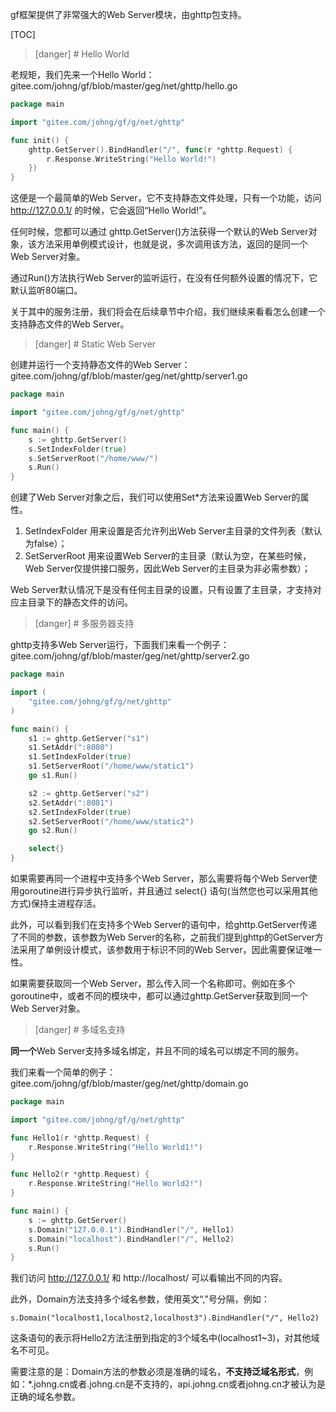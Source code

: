 gf框架提供了非常强大的Web Server模块，由ghttp包支持。

[TOC]

>[danger] # Hello World

老规矩，我们先来一个Hello World：
gitee.com/johng/gf/blob/master/geg/net/ghttp/hello.go
```go
package main

import "gitee.com/johng/gf/g/net/ghttp"

func init() {
    ghttp.GetServer().BindHandler("/", func(r *ghttp.Request) {
        r.Response.WriteString("Hello World!")
    })
}
```
这便是一个最简单的Web Server，它不支持静态文件处理，只有一个功能，访问 http://127.0.0.1/ 的时候，它会返回“Hello World!”。

任何时候，您都可以通过 ghttp.GetServer()方法获得一个默认的Web Server对象，该方法采用单例模式设计，也就是说，多次调用该方法，返回的是同一个Web Server对象。

通过Run()方法执行Web Server的监听运行，在没有任何额外设置的情况下，它默认监听80端口。

关于其中的服务注册，我们将会在后续章节中介绍，我们继续来看看怎么创建一个支持静态文件的Web Server。


>[danger] # Static Web Server

创建并运行一个支持静态文件的Web Server：
gitee.com/johng/gf/blob/master/geg/net/ghttp/server1.go
```go
package main

import "gitee.com/johng/gf/g/net/ghttp"

func main() {
    s := ghttp.GetServer()
    s.SetIndexFolder(true)
    s.SetServerRoot("/home/www/")
    s.Run()
}
```
创建了Web Server对象之后，我们可以使用Set*方法来设置Web Server的属性。
1. SetIndexFolder 用来设置是否允许列出Web Server主目录的文件列表（默认为false）；
1. SetServerRoot 用来设置Web Server的主目录（默认为空，在某些时候，Web Server仅提供接口服务，因此Web Server的主目录为非必需参数）；

Web Server默认情况下是没有任何主目录的设置，只有设置了主目录，才支持对应主目录下的静态文件的访问。

>[danger] # 多服务器支持

ghttp支持多Web Server运行，下面我们来看一个例子：
gitee.com/johng/gf/blob/master/geg/net/ghttp/server2.go
```go
package main

import (
    "gitee.com/johng/gf/g/net/ghttp"
)

func main() {
    s1 := ghttp.GetServer("s1")
    s1.SetAddr(":8080")
    s1.SetIndexFolder(true)
    s1.SetServerRoot("/home/www/static1")
    go s1.Run()

    s2 := ghttp.GetServer("s2")
    s2.SetAddr(":8081")
    s2.SetIndexFolder(true)
    s2.SetServerRoot("/home/www/static2")
    go s2.Run()

    select{}
}
```
如果需要再同一个进程中支持多个Web Server，那么需要将每个Web Server使用goroutine进行异步执行监听，并且通过 select{} 语句(当然您也可以采用其他方式)保持主进程存活。

此外，可以看到我们在支持多个Web Server的语句中，给ghttp.GetServer传递了不同的参数，该参数为Web Server的名称，之前我们提到ghttp的GetServer方法采用了单例设计模式，该参数用于标识不同的Web Server，因此需要保证唯一性。

如果需要获取同一个Web Server，那么传入同一个名称即可。例如在多个goroutine中，或者不同的模块中，都可以通过ghttp.GetServer获取到同一个Web Server对象。

>[danger] # 多域名支持

**同一个**Web Server支持多域名绑定，并且不同的域名可以绑定不同的服务。

我们来看一个简单的例子：
gitee.com/johng/gf/blob/master/geg/net/ghttp/domain.go
```go
package main

import "gitee.com/johng/gf/g/net/ghttp"

func Hello1(r *ghttp.Request) {
    r.Response.WriteString("Hello World1!")
}

func Hello2(r *ghttp.Request) {
    r.Response.WriteString("Hello World2!")
}

func main() {
    s := ghttp.GetServer()
    s.Domain("127.0.0.1").BindHandler("/", Hello1)
    s.Domain("localhost").BindHandler("/", Hello2)
    s.Run()
}
```
我们访问 http://127.0.0.1/ 和 http://localhost/ 可以看输出不同的内容。

此外，Domain方法支持多个域名参数，使用英文“,”号分隔，例如：

	s.Domain("localhost1,localhost2,localhost3").BindHandler("/", Hello2)
    
这条语句的表示将Hello2方法注册到指定的3个域名中(localhost1~3)，对其他域名不可见。

需要注意的是：Domain方法的参数必须是准确的域名，**不支持泛域名形式**，例如：*.johng.cn或者.johng.cn是不支持的，api.johng.cn或者johng.cn才被认为是正确的域名参数。